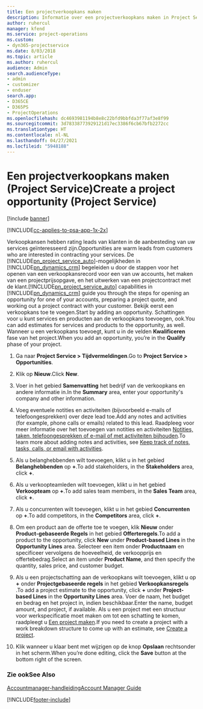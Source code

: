 ```yaml
---
title: Een projectverkoopkans maken
description: Informatie over een projectverkoopkans maken in Project Service
author: ruhercul
manager: kfend
ms.service: project-operations
ms.custom:
- dyn365-projectservice
ms.date: 8/03/2018
ms.topic: article
ms.author: ruhercul
audience: Admin
search.audienceType:
- admin
- customizer
- enduser
search.app:
- D365CE
- D365PS
- ProjectOperations
ms.openlocfilehash: dc4693981194b8e8c22bfd9bbfda3f77af3e8f99
ms.sourcegitcommit: 3d78338773929121d17ec3386f6cb67bfb2272cc
ms.translationtype: HT
ms.contentlocale: nl-NL
ms.lasthandoff: 04/27/2021
ms.locfileid: "5948188"
---
```

# <a name="create-a-project-opportunity-project-service"></a><span data-ttu-id="ba929-103">Een projectverkoopkans maken (Project Service)</span><span class="sxs-lookup"><span data-stu-id="ba929-103">Create a project opportunity (Project Service)</span></span>

[!include [banner](../includes/psa-now-project-operations.md)]

[!INCLUDE[cc-applies-to-psa-app-1x-2x](../includes/cc-applies-to-psa-app-1x-2x.md)]

<span data-ttu-id="ba929-104">Verkoopkansen hebben rating leads van klanten in de aanbesteding van uw services geïnteresseerd zijn.</span><span class="sxs-lookup"><span data-stu-id="ba929-104">Opportunities are warm leads from customers who are interested in contracting your services.</span></span> <span data-ttu-id="ba929-105">De [!INCLUDE[pn_project_service_auto](../includes/pn-project-service-auto.md)]-mogelijkheden in [!INCLUDE[pn_dynamics_crm](../includes/pn-dynamics-crm.md)] begeleiden u door de stappen voor het openen van een verkoopkansrecord voor een van uw accounts, het maken van een projectprijsopgave, en het uitwerken van een projectcontract met de klant.</span><span class="sxs-lookup"><span data-stu-id="ba929-105">[!INCLUDE[pn_project_service_auto](../includes/pn-project-service-auto.md)] capabilities in [!INCLUDE[pn_dynamics_crm](../includes/pn-dynamics-crm.md)] guide you through the steps for opening an opportunity for one of your accounts, preparing a project quote, and working out a project contract with your customer.</span></span> <span data-ttu-id="ba929-106">Bekijk eerst een verkoopkans toe te voegen.</span><span class="sxs-lookup"><span data-stu-id="ba929-106">Start by adding an opportunity.</span></span> <span data-ttu-id="ba929-107">Schattingen voor u kunt services en producten aan de verkoopkans toevoegen, ook.</span><span class="sxs-lookup"><span data-stu-id="ba929-107">You can add estimates for services and products to the opportunity, as well.</span></span> <span data-ttu-id="ba929-108">Wanneer u een verkoopkans toevoegt, kunt u in de velden **Kwalificeren** fase van het project.</span><span class="sxs-lookup"><span data-stu-id="ba929-108">When you add an opportunity, you’re in the **Qualify** phase of your project.</span></span>  
  
1.  <span data-ttu-id="ba929-109">Ga naar **Project Service > Tijdvermeldingen**.</span><span class="sxs-lookup"><span data-stu-id="ba929-109">Go to **Project Service > Opportunities**.</span></span>  
  
2.  <span data-ttu-id="ba929-110">Klik op **Nieuw**.</span><span class="sxs-lookup"><span data-stu-id="ba929-110">Click **New**.</span></span>  
  
3.  <span data-ttu-id="ba929-111">Voer in het gebied **Samenvatting** het bedrijf van de verkoopkans en andere informatie in.</span><span class="sxs-lookup"><span data-stu-id="ba929-111">In the **Summary** area, enter your opportunity's company and other information.</span></span>  
  
4.  <span data-ttu-id="ba929-112">Voeg eventuele notities en activiteiten (bijvoorbeeld e-mails of telefoongesprekken) over deze lead toe.</span><span class="sxs-lookup"><span data-stu-id="ba929-112">Add any notes and activities (for example, phone calls or emails) related to this lead.</span></span> <span data-ttu-id="ba929-113">Raadpleeg voor meer informatie over het toevoegen van notities en activiteiten [Notities, taken, telefoongesprekken of e-mail of met activiteiten bijhouden](/dynamics365/customerengagement/on-premises/basics/work-with-activities).</span><span class="sxs-lookup"><span data-stu-id="ba929-113">To learn more about adding notes and activities, see [Keep track of notes, tasks, calls, or email with activities](/dynamics365/customerengagement/on-premises/basics/work-with-activities).</span></span>  
  
5.  <span data-ttu-id="ba929-114">Als u belanghebbenden wilt toevoegen, klikt u in het gebied **Belanghebbenden** op **+**.</span><span class="sxs-lookup"><span data-stu-id="ba929-114">To add stakeholders, in the **Stakeholders** area, click **+**.</span></span>  
  
6.  <span data-ttu-id="ba929-115">Als u verkoopteamleden wilt toevoegen, klikt u in het gebied **Verkoopteam** op **+**.</span><span class="sxs-lookup"><span data-stu-id="ba929-115">To add sales team members, in the **Sales Team** area, click **+**.</span></span>  
  
7.  <span data-ttu-id="ba929-116">Als u concurrenten wilt toevoegen, klikt u in het gebied **Concurrenten** op **+**.</span><span class="sxs-lookup"><span data-stu-id="ba929-116">To add competitors, in the **Competitors** area, click **+**.</span></span>  
  
8.  <span data-ttu-id="ba929-117">Om een product aan de offerte toe te voegen, klik **Nieuw** onder **Product-gebaseerde Regels** in het gebied **Offerteregels**.</span><span class="sxs-lookup"><span data-stu-id="ba929-117">To add a product to the opportunity, click **New** under **Product-based Lines** in the **Opportunity Lines** area.</span></span> <span data-ttu-id="ba929-118">Selecteer een item onder **Productnaam** en specificeer vervolgens de hoeveelheid, de verkoopprijs en offertebedrag.</span><span class="sxs-lookup"><span data-stu-id="ba929-118">Select an item under **Product Name**, and then specify the quantity, sales price, and customer budget.</span></span>  
  
9. <span data-ttu-id="ba929-119">Als u een projectschatting aan de verkoopkans wilt toevoegen, klikt u op **+** onder **Projectgebaseerde regels** in het gebied **Verkoopkansregels** .</span><span class="sxs-lookup"><span data-stu-id="ba929-119">To add a project estimate to the opportunity, click **+** under **Project-based Lines** in the **Opportunity Lines** area.</span></span> <span data-ttu-id="ba929-120">Voer de naam, het budget en bedrag en het project in, indien beschikbaar.</span><span class="sxs-lookup"><span data-stu-id="ba929-120">Enter the name, budget amount, and project, if available.</span></span> <span data-ttu-id="ba929-121">Als u een project met een structuur voor werkspecificatie moet maken om tot een schatting te komen, raadpleegt u [Een project maken](../psa/create-project.md).</span><span class="sxs-lookup"><span data-stu-id="ba929-121">If you need to create a project with a work breakdown structure to come up with an estimate, see [Create a project](../psa/create-project.md).</span></span>  
  
10. <span data-ttu-id="ba929-122">Klik wanneer u klaar bent met wijzigen op de knop **Opslaan** rechtsonder in het scherm.</span><span class="sxs-lookup"><span data-stu-id="ba929-122">When you’re done editing, click the **Save** button at the bottom right of the screen.</span></span>  
  
### <a name="see-also"></a><span data-ttu-id="ba929-123">Zie ook</span><span class="sxs-lookup"><span data-stu-id="ba929-123">See Also</span></span>  
 [<span data-ttu-id="ba929-124">Accountmanager-handleiding</span><span class="sxs-lookup"><span data-stu-id="ba929-124">Account Manager Guide</span></span>](../psa/account-manager-guide.md)


[!INCLUDE[footer-include](../includes/footer-banner.md)]
